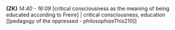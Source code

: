 **(ZK)** *14:40 - 16:09*
[critical consciousness as the meaning of being educated according to Freire] | critical consciousness, education
[[pedagogy of the oppressed - philosophizeThis210]]